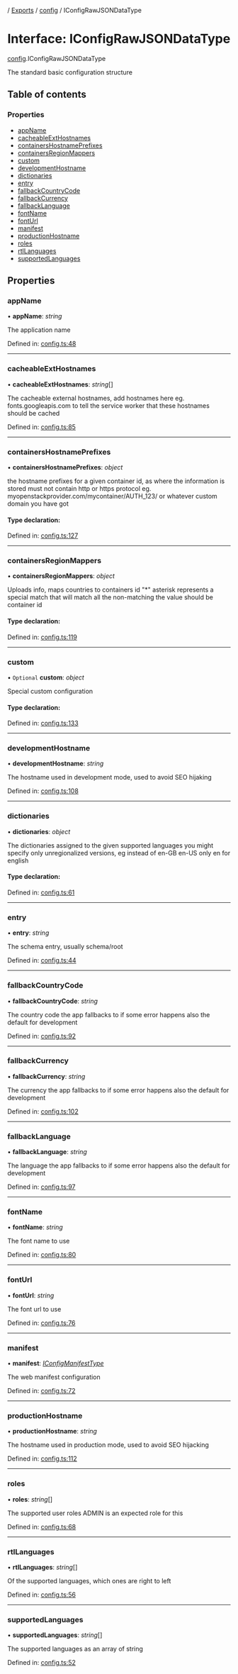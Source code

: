 [](../README.md) / [Exports](../modules.md) / [config](../modules/config.md) / IConfigRawJSONDataType

# Interface: IConfigRawJSONDataType

[config](../modules/config.md).IConfigRawJSONDataType

The standard basic configuration structure

## Table of contents

### Properties

- [appName](config.iconfigrawjsondatatype.md#appname)
- [cacheableExtHostnames](config.iconfigrawjsondatatype.md#cacheableexthostnames)
- [containersHostnamePrefixes](config.iconfigrawjsondatatype.md#containershostnameprefixes)
- [containersRegionMappers](config.iconfigrawjsondatatype.md#containersregionmappers)
- [custom](config.iconfigrawjsondatatype.md#custom)
- [developmentHostname](config.iconfigrawjsondatatype.md#developmenthostname)
- [dictionaries](config.iconfigrawjsondatatype.md#dictionaries)
- [entry](config.iconfigrawjsondatatype.md#entry)
- [fallbackCountryCode](config.iconfigrawjsondatatype.md#fallbackcountrycode)
- [fallbackCurrency](config.iconfigrawjsondatatype.md#fallbackcurrency)
- [fallbackLanguage](config.iconfigrawjsondatatype.md#fallbacklanguage)
- [fontName](config.iconfigrawjsondatatype.md#fontname)
- [fontUrl](config.iconfigrawjsondatatype.md#fonturl)
- [manifest](config.iconfigrawjsondatatype.md#manifest)
- [productionHostname](config.iconfigrawjsondatatype.md#productionhostname)
- [roles](config.iconfigrawjsondatatype.md#roles)
- [rtlLanguages](config.iconfigrawjsondatatype.md#rtllanguages)
- [supportedLanguages](config.iconfigrawjsondatatype.md#supportedlanguages)

## Properties

### appName

• **appName**: *string*

The application name

Defined in: [config.ts:48](https://github.com/onzag/itemize/blob/0e9b128c/config.ts#L48)

___

### cacheableExtHostnames

• **cacheableExtHostnames**: *string*[]

The cacheable external hostnames, add hostnames here eg. fonts.googleapis.com to tell the service worker
that these hostnames should be cached

Defined in: [config.ts:85](https://github.com/onzag/itemize/blob/0e9b128c/config.ts#L85)

___

### containersHostnamePrefixes

• **containersHostnamePrefixes**: *object*

the hostname prefixes for a given container id, as where the information is stored
must not contain http or https protocol
eg. myopenstackprovider.com/mycontainer/AUTH_123/ or whatever custom domain you have got

#### Type declaration:

Defined in: [config.ts:127](https://github.com/onzag/itemize/blob/0e9b128c/config.ts#L127)

___

### containersRegionMappers

• **containersRegionMappers**: *object*

Uploads info, maps countries to containers id
"*" asterisk represents a special match that will match all the non-matching
the value should be container id

#### Type declaration:

Defined in: [config.ts:119](https://github.com/onzag/itemize/blob/0e9b128c/config.ts#L119)

___

### custom

• `Optional` **custom**: *object*

Special custom configuration

#### Type declaration:

Defined in: [config.ts:133](https://github.com/onzag/itemize/blob/0e9b128c/config.ts#L133)

___

### developmentHostname

• **developmentHostname**: *string*

The hostname used in development mode, used to avoid SEO hijaking

Defined in: [config.ts:108](https://github.com/onzag/itemize/blob/0e9b128c/config.ts#L108)

___

### dictionaries

• **dictionaries**: *object*

The dictionaries assigned to the given supported languages
you might specify only unregionalized versions, eg instead of en-GB en-US only en for english

#### Type declaration:

Defined in: [config.ts:61](https://github.com/onzag/itemize/blob/0e9b128c/config.ts#L61)

___

### entry

• **entry**: *string*

The schema entry, usually schema/root

Defined in: [config.ts:44](https://github.com/onzag/itemize/blob/0e9b128c/config.ts#L44)

___

### fallbackCountryCode

• **fallbackCountryCode**: *string*

The country code the app fallbacks to if some error happens
also the default for development

Defined in: [config.ts:92](https://github.com/onzag/itemize/blob/0e9b128c/config.ts#L92)

___

### fallbackCurrency

• **fallbackCurrency**: *string*

The currency the app fallbacks to if some error happens
also the default for development

Defined in: [config.ts:102](https://github.com/onzag/itemize/blob/0e9b128c/config.ts#L102)

___

### fallbackLanguage

• **fallbackLanguage**: *string*

The language the app fallbacks to if some error happens
also the default for development

Defined in: [config.ts:97](https://github.com/onzag/itemize/blob/0e9b128c/config.ts#L97)

___

### fontName

• **fontName**: *string*

The font name to use

Defined in: [config.ts:80](https://github.com/onzag/itemize/blob/0e9b128c/config.ts#L80)

___

### fontUrl

• **fontUrl**: *string*

The font url to use

Defined in: [config.ts:76](https://github.com/onzag/itemize/blob/0e9b128c/config.ts#L76)

___

### manifest

• **manifest**: [*IConfigManifestType*](config.iconfigmanifesttype.md)

The web manifest configuration

Defined in: [config.ts:72](https://github.com/onzag/itemize/blob/0e9b128c/config.ts#L72)

___

### productionHostname

• **productionHostname**: *string*

The hostname used in production mode, used to avoid SEO hijacking

Defined in: [config.ts:112](https://github.com/onzag/itemize/blob/0e9b128c/config.ts#L112)

___

### roles

• **roles**: *string*[]

The supported user roles
ADMIN is an expected role for this

Defined in: [config.ts:68](https://github.com/onzag/itemize/blob/0e9b128c/config.ts#L68)

___

### rtlLanguages

• **rtlLanguages**: *string*[]

Of the supported languages, which ones are right to left

Defined in: [config.ts:56](https://github.com/onzag/itemize/blob/0e9b128c/config.ts#L56)

___

### supportedLanguages

• **supportedLanguages**: *string*[]

The supported languages as an array of string

Defined in: [config.ts:52](https://github.com/onzag/itemize/blob/0e9b128c/config.ts#L52)
